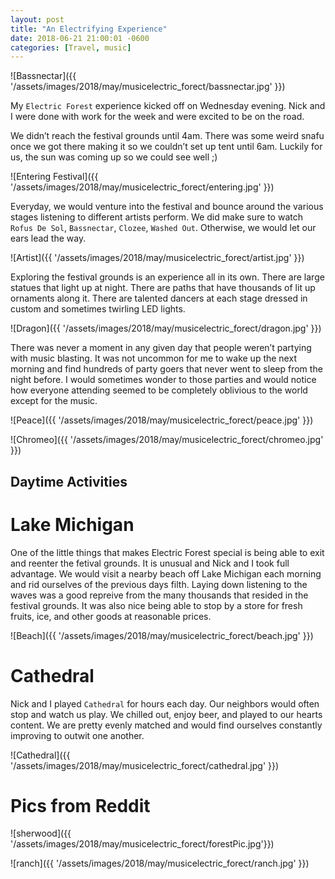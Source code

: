 ```yaml
---
layout: post
title: "An Electrifying Experience"
date: 2018-06-21 21:00:01 -0600
categories: [Travel, music]
---
```


![Bassnectar]({{ '/assets/images/2018/may/musicelectric_forect/bassnectar.jpg' }})

My `Electric Forest` experience kicked off on Wednesday evening. Nick and I were done with work for the week and were excited to be on the road. 

We didn’t reach the festival grounds until 4am. There was some weird snafu once we got there making it so we couldn’t set up tent until 6am. Luckily for us, the sun was coming up so we could see well ;)

![Entering Festival]({{ '/assets/images/2018/may/musicelectric_forect/entering.jpg' }})

Everyday, we would venture into the festival and bounce around the various stages listening to different artists perform. We did make sure to watch `Rofus De Sol`, `Bassnectar`, `Clozee`, `Washed Out`. Otherwise, we would let our ears lead the way. 
 
![Artist]({{ '/assets/images/2018/may/musicelectric_forect/artist.jpg' }})

Exploring the festival grounds is an experience all in its own. There are large statues that light up at night. There are paths that have thousands of lit up ornaments along it. There are talented dancers at each stage dressed in custom and sometimes twirling LED lights. 

![Dragon]({{ '/assets/images/2018/may/musicelectric_forect/dragon.jpg' }})

There was never a moment in any given day that people weren’t partying with music blasting. It was not uncommon for me to wake up the next morning and find hundreds of party goers that never went to sleep from the night before. I would sometimes wonder to those parties and would notice how everyone attending seemed to be completely oblivious to the world except for the music.  

![Peace]({{ '/assets/images/2018/may/musicelectric_forect/peace.jpg' }})

![Chromeo]({{ '/assets/images/2018/may/musicelectric_forect/chromeo.jpg' }})

## Daytime Activities 
# Lake Michigan
One of the little things that makes Electric Forest special is being able to exit and reenter the fetival grounds. It is unusual and Nick and I took full advantage. We would visit a nearby beach off Lake Michigan each morning and rid ourselves of the previous days filth. Laying down listening to the waves was a good repreive from the many thousands that resided in the festival grounds. It was also nice being able to stop by a store  for fresh fruits, ice, and other goods at reasonable prices. 

![Beach]({{ '/assets/images/2018/may/musicelectric_forect/beach.jpg' }})

# Cathedral
Nick and I played `Cathedral` for hours each day. Our neighbors would often stop and watch us play. We chilled out, enjoy beer, and played to our hearts content. We are pretty evenly matched and would find ourselves constantly improving to outwit one another. 

![Cathedral]({{ '/assets/images/2018/may/musicelectric_forect/cathedral.jpg' }})

# Pics from Reddit
![sherwood]({{ '/assets/images/2018/may/musicelectric_forect/forestPic.jpg'}})

![ranch]({{ '/assets/images/2018/may/musicelectric_forect/ranch.jpg' }})


